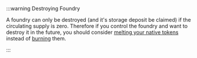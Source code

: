 :::warning Destroying Foundry

A foundry can only be destroyed (and it's storage deposit be claimed) if the circulating supply is zero. Therefore if you control the foundry and want to destroy it in the future, you should consider [melting your native tokens](../how_tos/native_tokens/decrease_supply.mdx) instead of [burning](../how_tos/native_tokens/burn.mdx) them.

:::